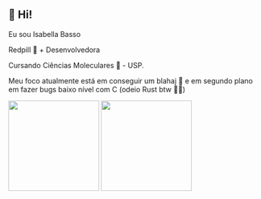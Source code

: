 ## 👩 Hi!

Eu sou Isabella Basso
 
Redpill 💊 + Desenvolvedora

Cursando Ciências Moleculares 🧪 - USP.

Meu foco atualmente está em conseguir um blahaj 🦈 e em segundo plano em fazer bugs baixo nível com C (odeio Rust btw 🦀🔫)

<div>
  <img height="180em" src="https://github-readme-stats.vercel.app/api?username=isinyaaa&show_icons=true&theme=tokyonight"/>
  <img height="180em" src="https://github-readme-stats.vercel.app/api/top-langs/?username=isinyaaa&layout=compact&theme=tokyonight"/>
</div>
